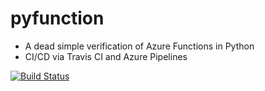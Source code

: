 # pyfunction

+ A dead simple verification of Azure Functions in Python
+ CI/CD via Travis CI and Azure Pipelines 

[![Build Status](https://travis-ci.org/andrebriggs/pyfunction.svg?branch=master)](https://travis-ci.org/andrebriggs/pyfunction)
